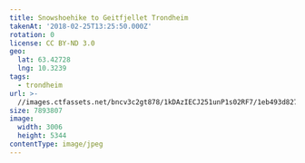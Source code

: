 ```yaml
---
title: Snowshoehike to Geitfjellet Trondheim
takenAt: '2018-02-25T13:25:50.000Z'
rotation: 0
license: CC BY-ND 3.0
geo:
  lat: 63.42728
  lng: 10.3239
tags:
  - trondheim
url: >-
  //images.ctfassets.net/bncv3c2gt878/1kDAzIECJ251unP1s02RF7/1eb493d8271487a2be766e74ad8233c4/snowshoehike-to-geitfjellet-trondheim_40437446562_o
size: 7893807
image:
  width: 3006
  height: 5344
contentType: image/jpeg
---
```


